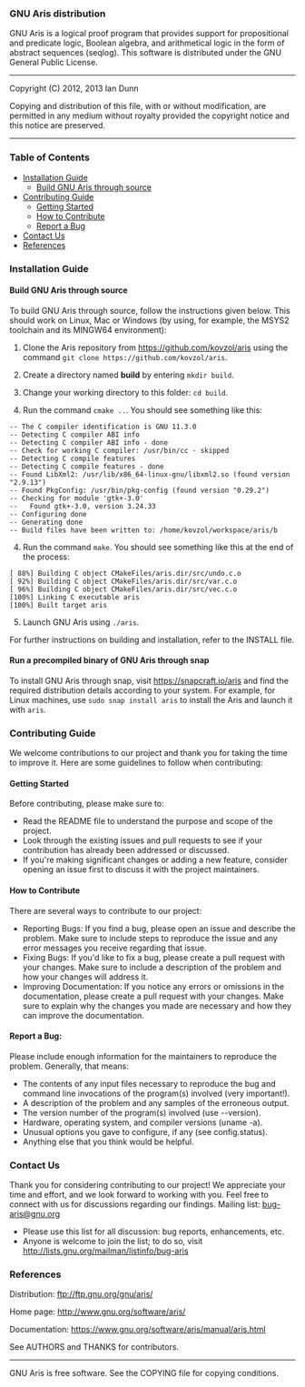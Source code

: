 
### GNU Aris distribution

GNU Aris is a logical proof program that provides support for propositional and predicate logic, Boolean algebra, and arithmetical logic in the form of abstract sequences (seqlog). This software is distributed under the GNU General Public License.

--------------------
Copyright (C) 2012, 2013 Ian Dunn

Copying and distribution of this file, with or without modification, are permitted in any medium without royalty provided the copyright
notice and this notice are preserved.

----
### Table of Contents
- [Installation Guide](#installation-guide)
  - [Build GNU Aris through source](#build-gnu-aris-through-source)
- [Contributing Guide](#contributing-guide)
  - [Getting Started](#getting-started)
  - [How to Contribute](#how-to-contribute)
  - [Report a Bug](#report-a-bug)
- [Contact Us](#contact-us)
- [References](#references)

### Installation Guide
#### Build GNU Aris through source
To build GNU Aris through source, follow the instructions given below. This should work on Linux, Mac or Windows (by using, for example, the MSYS2 toolchain and its MINGW64 environment):

1. Clone the Aris repository from https://github.com/kovzol/aris using the command `git clone https://github.com/kovzol/aris`.

2. Create a directory named **build** by entering `mkdir build`.

3. Change your working directory to this folder: `cd build`.

3. Run the command `cmake ..`. You should see something like this:
```
-- The C compiler identification is GNU 11.3.0
-- Detecting C compiler ABI info
-- Detecting C compiler ABI info - done
-- Check for working C compiler: /usr/bin/cc - skipped
-- Detecting C compile features
-- Detecting C compile features - done
-- Found LibXml2: /usr/lib/x86_64-linux-gnu/libxml2.so (found version "2.9.13") 
-- Found PkgConfig: /usr/bin/pkg-config (found version "0.29.2") 
-- Checking for module 'gtk+-3.0'
--   Found gtk+-3.0, version 3.24.33
-- Configuring done
-- Generating done
-- Build files have been written to: /home/kovzol/workspace/aris/b
```

4. Run the command `make`. You should see something like this at the end of the process:
```
[ 88%] Building C object CMakeFiles/aris.dir/src/undo.c.o
[ 92%] Building C object CMakeFiles/aris.dir/src/var.c.o
[ 96%] Building C object CMakeFiles/aris.dir/src/vec.c.o
[100%] Linking C executable aris
[100%] Built target aris
```

5. Launch GNU Aris using `./aris`.

For further instructions on building and installation, refer to the INSTALL file.

#### Run a precompiled binary of GNU Aris through snap

To install GNU Aris through snap, visit https://snapcraft.io/aris and find the required distribution details according to your system. For example, for Linux machines, use `sudo snap install aris` to install the Aris and launch it with `aris`.

### Contributing Guide
We welcome contributions to our project and thank you for taking the time to improve it. Here are some guidelines to follow when contributing:

#### Getting Started
Before contributing, please make sure to:
- Read the README file to understand the purpose and scope of the project.
- Look through the existing issues and pull requests to see if your contribution has already been addressed or discussed.
- If you're making significant changes or adding a new feature, consider opening an issue first to discuss it with the project maintainers.

#### How to Contribute
There are several ways to contribute to our project:
- Reporting Bugs: If you find a bug, please open an issue and describe the problem. Make sure to include steps to reproduce the issue and any error messages you receive regarding that issue.
- Fixing Bugs: If you'd like to fix a bug, please create a pull request with your changes. Make sure to include a description of the problem and how your changes will address it.
- Improving Documentation: If you notice any errors or omissions in the documentation, please create a pull request with your changes. Make sure to explain why the changes you made are necessary and how they can improve the documentation.

#### Report a Bug:
Please include enough information for the maintainers to reproduce the problem. Generally, that means:

- The contents of any input files necessary to reproduce the bug and command line invocations of the program(s) involved (very important!).
- A description of the problem and any samples of the erroneous output.
- The version number of the program(s) involved (use --version).
- Hardware, operating system, and compiler versions (uname -a).
- Unusual options you gave to configure, if any (see config.status).
- Anything else that you think would be helpful.

### Contact Us
Thank you for considering contributing to our project! We appreciate your time and effort, and we look forward to working with you.
Feel free to connect with us for discussions regarding our findings.
Mailing list: bug-aris@gnu.org
- Please use this list for all discussion: bug reports, enhancements, etc.
- Anyone is welcome to join the list; to do so, visit http://lists.gnu.org/mailman/listinfo/bug-aris

### References
Distribution: ftp://ftp.gnu.org/gnu/aris/ 

Home page: http://www.gnu.org/software/aris/

Documentation: https://www.gnu.org/software/aris/manual/aris.html

See AUTHORS and THANKS for contributors.

-------------
GNU Aris is free software.  See the COPYING file for copying conditions.
